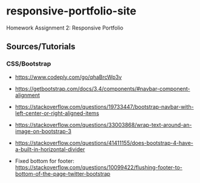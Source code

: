 # responsive-portfolio-site
Homework Assignment 2: Responsive Portfolio



## Sources/Tutorials
### CSS/Bootstrap
* https://www.codeply.com/go/qhaBrcWp3v
* https://getbootstrap.com/docs/3.4/components/#navbar-component-alignment
* https://stackoverflow.com/questions/19733447/bootstrap-navbar-with-left-center-or-right-aligned-items

* https://stackoverflow.com/questions/33003868/wrap-text-around-an-image-on-bootstrap-3
* https://stackoverflow.com/questions/41411155/does-bootstrap-4-have-a-built-in-horizontal-divider
* Fixed bottom for footer: https://stackoverflow.com/questions/10099422/flushing-footer-to-bottom-of-the-page-twitter-bootstrap
